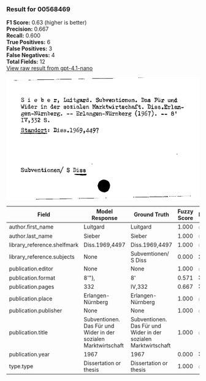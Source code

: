 ### Result for 00568469
**F1 Score:** 0.63 (higher is better)<br>**Precision:** 0.667<br>**Recall:** 0.600<br>**True Positives:** 6<br>**False Positives:** 3<br>**False Negatives:** 4<br>**Total Fields:** 12<br>[View raw result from gpt-4.1-nano](https://github.com/RISE-UNIBAS/humanities_data_benchmark/blob/main/results/2025-10-02/T0162/request_T0162_00568469.json)

<img src="https://github.com/RISE-UNIBAS/humanities_data_benchmark/blob/main/benchmarks/zettelkatalog/images/00568469.jpg?raw=true" alt="00568469" width="600px">

| Field | Model Response | Ground Truth | Fuzzy Score | Match |
|-------|----------------|--------------|-------------|-------|
| author.first_name | Luitgard | Luitgard | 1.000 | ✅ |
| author.last_name | Sieber | Sieber | 1.000 | ✅ |
| library_reference.shelfmark | Diss.1969,4497 | Diss.1969,4497 | 1.000 | ✅ |
| library_reference.subjects | None | Subvemtionen/ S Diss | 0.000 | ❌ |
| publication.editor | None | None | 1.000 | ✅ |
| publication.format | 8'"}, | 8' | 0.571 | ❌ |
| publication.pages | 332 | IV,332 | 0.667 | ❌ |
| publication.place | Erlangen-Nürnberg | Erlangen-Nürnberg | 1.000 | ✅ |
| publication.publisher | None | None | 1.000 | ✅ |
| publication.title | Subventionen. Das Für und Wider in der sozialen Marktwirtschaft | Subventionen. Das Für und Wider in der sozialen Marktwirtschaft | 1.000 | ✅ |
| publication.year | 1967 | 1967 | 0.000 | ❌ |
| type.type | Dissertation or thesis | Dissertation or thesis | 1.000 | ✅ |
